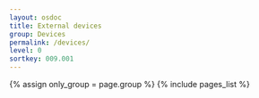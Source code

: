 ```yaml
---
layout: osdoc
title: External devices
group: Devices
permalink: /devices/
level: 0
sortkey: 009.001
---
```


<div id='index'>
{% assign only_group = page.group %}
{% include pages_list %}
</div>